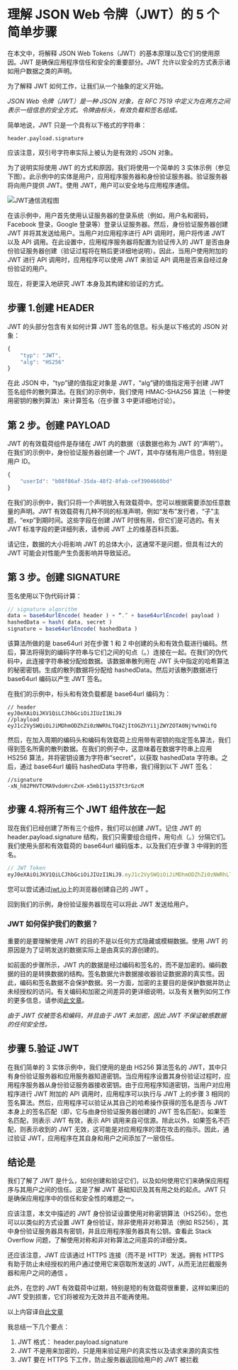 # 理解 JSON Web 令牌（JWT）的 5 个简单步骤

在本文中，将解释 JSON Web Tokens（JWT）的基本原理以及它们的使用原因。JWT 是确保应用程序信任和安全的重要部分。JWT 允许以安全的方式表示诸如用户数据之类的声明。

为了解释 JWT 如何工作，让我们从一个抽象的定义开始。  

<i>JSON Web 令牌（JWT）是一种 JSON 对象，在 RFC 7519 中定义为在两方之间表示一组信息的安全方式。令牌由标头，有效负载和签名组成。</i>

简单地说，JWT 只是一个具有以下格式的字符串：

```
header.payload.signature
```

应该注意，双引号字符串实际上被认为是有效的 JSON 对象。

为了说明实际使用 JWT 的方式和原因，我们将使用一个简单的 3 实体示例（参见下图）。此示例中的实体是用户，应用程序服务器和身份验证服务器。验证服务器将向用户提供 JWT。使用 JWT，用户可以安全地与应用程序通信。

![JWT通信流程图][1]

在该示例中，用户首先使用认证服务器的登录系统（例如，用户名和密码，Facebook 登录，Google 登录等）登录认证服务器。然后，身份验证服务器创建 JWT 并将其发送给用户。当用户对应用程序进行 API 调用时，用户将传递 JWT 以及 API 调用。在此设置中，应用程序服务器将配置为验证传入的 JWT 是否由身份验证服务器创建（验证过程将在稍后更详细地说明）。因此，当用户使用附加的 JWT 进行 API 调用时，应用程序可以使用 JWT 来验证 API 调用是否来自经过身份验证的用户。

现在，将更深入地研究 JWT 本身及其构建和验证的方式。

## 步骤 1.创建 HEADER

JWT 的头部分包含有关如何计算 JWT 签名的信息。标头是以下格式的 JSON 对象：

```js
{
    "typ": "JWT",
    "alg": "HS256"
}
```

在此 JSON 中，“typ”键的值指定对象是 JWT，“alg”键的值指定用于创建 JWT 签名组件的散列算法。在我们的示例中，我们使用 HMAC-SHA256 算法（一种使用密钥的散列算法）来计算签名（在步骤 3 中更详细地讨论）。

## 第 2 步。创建 PAYLOAD

JWT 的有效载荷组件是存储在 JWT 内的数据（该数据也称为 JWT 的“声明”）。在我们的示例中，身份验证服务器创建一个 JWT，其中存储有用户信息，特别是用户 ID。

```js
{
    "userId": "b08f86af-35da-48f2-8fab-cef3904660bd"
}
```

在我们的示例中，我们只将一个声明放入有效载荷中。您可以根据需要添加任意数量的声明。JWT 有效载荷有几种不同的标准声明，例如“发布”发行者，“子”主题，“exp”到期时间。这些字段在创建 JWT 时很有用，但它们是可选的。有关 JWT 标准字段的更详细列表，请参阅 JWT 上的维基百科页面。

请记住，数据的大小将影响 JWT 的总体大小，这通常不是问题，但具有过大的 JWT 可能会对性能产生负面影响并导致延迟。

## 第 3 步。创建 SIGNATURE

签名使用以下伪代码计算：

```js
// signature algorithm
data = base64urlEncode( header ) + “.” + base64urlEncode( payload )
hashedData = hash( data, secret )
signature = base64urlEncode( hashedData )
```

该算法所做的是 base64url 对在步骤 1 和 2 中创建的头和有效负载进行编码。然后，算法将得到的编码字符串与它们之间的句点（。）连接在一起。在我们的伪代码中，此连接字符串被分配给数据。该数据串散列用在 JWT 头中指定的哈希算法的秘密密钥。生成的散列数据将分配给 hashedData。然后对该散列数据进行 base64url 编码以产生 JWT 签名。

在我们的示例中，标头和有效负载都是 base64url 编码为：

```
// header
eyJ0eXAiOiJKV1QiLCJhbGciOiJIUzI1NiJ9
//playload
eyJ1c2VySWQiOiJiMDhmODZhZi0zNWRhLTQ4ZjItOGZhYi1jZWYZOTA0NjYwYmQifQ
```

然后，在加入周期的编码头和编码有效载荷上应用带有密钥的指定签名算法，我们得到签名所需的散列数据。在我们的例子中，这意味着在数据字符串上应用 HS256 算法，并将密钥设置为字符串“secret”，以获取 hashedData 字符串。之后，通过 base64url 编码 hashedData 字符串，我们得到以下 JWT 签名：

```
//signature
-xN_h82PHVTCMA9vdoHrcZxH-x5mb11y1537t3rGzcM
```

## 步骤 4.将所有三个 JWT 组件放在一起

现在我们已经创建了所有三个组件，我们可以创建 JWT。记住 JWT 的 header.payload.signature 结构，我们只需要组合组件，用句点（。）分隔它们。我们使用头部和有效载荷的 base64url 编码版本，以及我们在步骤 3 中得到的签名。

```js
// JWT Token
eyJ0eXAiOiJKV1QiLCJhbGciOiJIUzI1NiJ9.eyJ1c2VySWQiOiJiMDhmODZhZi0zNWRhLTQ4ZjItOGZhYi1jZWYzOTA0NjYwYmQifQ.-xN_h82PHVTCMA9vdoHrcZxH-x5mb11y1537t3rGzcM
```

您可以尝试通过[jwt.io](https://jwt.io/)上的浏览器创建自己的 JWT 。

回到我们的示例，身份验证服务器现在可以将此 JWT 发送给用户。

### JWT 如何保护我们的数据？

重要的是要理解使用 JWT 的目的不是以任何方式隐藏或模糊数据。使用 JWT 的原因是为了证明发送的数据实际上是由真实的源创建的。

如前面的步骤所示，JWT 内的数据是经过编码和签名的，而不是加密的。编码数据的目的是转换数据的结构。签名数据允许数据接收器验证数据源的真实性。因此，编码和签名数据不会保护数据。另一方面，加密的主要目的是保护数据并防止未经授权的访问。有关编码和加密之间差异的更详细说明，以及有关散列如何工作的更多信息，请参阅[此文章](https://danielmiessler.com/study/encoding-encryption-hashing-obfuscation/#encoding)。

<i>由于 JWT 仅被签名和编码，并且由于 JWT 未加密，因此 JWT 不保证敏感数据的任何安全性。</i>

## 步骤 5.验证 JWT

在我们简单的 3 实体示例中，我们使用的是由 HS256 算法签名的 JWT，其中只有身份验证服务器和应用服务器知道密钥。当应用程序设置其身份验证过程时，应用程序服务器从身份验证服务器接收密钥。由于应用程序知道密钥，当用户对应用程序进行 JWT 附加的 API 调用时，应用程序可以执行与 JWT 上的步骤 3 相同的签名算法。然后，应用程序可以验证从其自己的哈希操作获得的签名是否与 JWT 本身上的签名匹配（即，它与由身份验证服务器创建的 JWT 签名匹配）。如果签名匹配，则表示 JWT 有效，表示 API 调用来自可信源。除此以外，如果签名不匹配，则表示收到的 JWT 无效，这可能是对应用程序的潜在攻击的指示。因此，通过验证 JWT，应用程序在其自身和用户之间添加了一层信任。

## 结论是

我们了解了 JWT 是什么，如何创建和验证它们，以及如何使用它们来确保应用程序与其用户之间的信任。这是了解 JWT 基础知识及其有用之处的起点。JWT 只是确保应用程序中的信任和安全性的难题之一。

应该注意，本文中描述的 JWT 身份验证设置使用对称密钥算法（HS256）。您也可以以类似的方式设置 JWT 身份验证，除非使用非对称算法（例如 RS256），其中身份验证服务器具有密钥，并且应用程序服务器具有公钥。查看此 Stack Overflow 问题，了解使用对称和非对称算法之间差异的详细分类。

还应该注意，JWT 应该通过 HTTPS 连接（而不是 HTTP）发送。拥有 HTTPS 有助于防止未经授权的用户通过使用它来窃取所发送的 JWT，从而无法拦截服务器和用户之间的通信 。

此外，在您的 JWT 有效载荷中过期，特别是短的有效载荷很重要，这样如果旧的 JWT 受到损害，它们将被视为无效并且不能再使用。

以上内容译自[此文章](https://medium.com/vandium-software/5-easy-steps-to-understanding-json-web-tokens-jwt-1164c0adfcec)

我总结一下几个要点：

1. JWT 格式： header.payload.signature
2. JWT 不是用来加密的，只是用来验证用户的真实性以及请求来源的真实性
3. JWT 要在 HTTPS 下工作，防止服务器返回给用户的 JWT 被拦截

[1]: https://cdn-images-1.medium.com/max/1600/1*SSXUQJ1dWjiUrDoKaaiGLA.png
